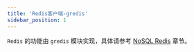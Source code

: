 ```yaml
---
title: 'Redis客户端-gredis'
sidebar_position: 1
---
```


`Redis` 的功能由 `gredis` 模块实现，具体请参考 [NoSQL Redis](/docs/组件列表/NoSQL%20Redis) 章节。